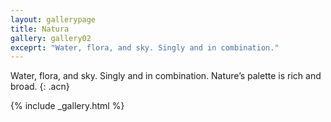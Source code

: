 ```yaml
---
layout: gallerypage
title: Natura
gallery: gallery02
exceprt: "Water, flora, and sky. Singly and in combination."
---
```


Water, flora, and sky. Singly and in combination. Nature’s palette is rich and broad.
{: .acn}

{% include _gallery.html %}

